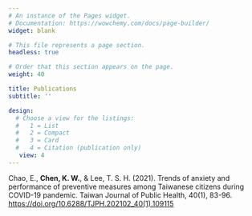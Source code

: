 ```yaml
---
# An instance of the Pages widget.
# Documentation: https://wowchemy.com/docs/page-builder/
widget: blank

# This file represents a page section.
headless: true

# Order that this section appears on the page.
weight: 40

title: Publications
subtitle: ''

design:
  # Choose a view for the listings:
  #   1 = List
  #   2 = Compact
  #   3 = Card
  #   4 = Citation (publication only)
   view: 4
---
```


Chao, E., **Chen, K. W.**, & Lee, T. S. H. (2021). Trends of anxiety and performance of preventive measures
among Taiwanese citizens during COVID-19 pandemic. Taiwan Journal of Public Health, 40(1), 83-96. https://doi.org/10.6288/TJPH.202102_40(1).109115
